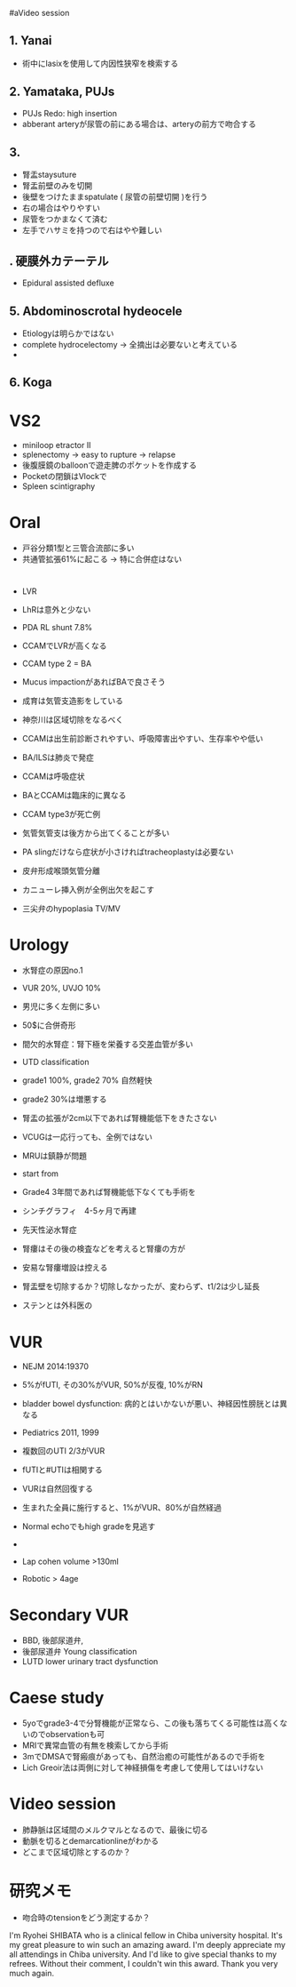 #aVideo session
## 1. Yanai
* 術中にlasixを使用して内因性狭窄を検索する

## 2. Yamataka, PUJs
* PUJs Redo: high insertion
* abberant arteryが尿管の前にある場合は、arteryの前方で吻合する

## 3. 
* 腎盂staysuture
* 腎盂前壁のみを切開
* 後壁をつけたままspatulate ( 尿管の前壁切開 )を行う
* 右の場合はやりやすい
* 尿管をつかまなくて済む
* 左手でハサミを持つので右はやや難しい

## . 硬膜外カテーテル
* Epidural assisted defluxe

## 5. Abdominoscrotal hydeocele
* Etiologyは明らかではない
* complete hydrocelectomy -> 全摘出は必要ないと考えている
* 

## 6. Koga

# VS2
* miniloop etractor II
* splenectomy ->  easy to rupture -> relapse
* 後腹膜鏡のballoonで遊走脾のポケットを作成する
* Pocketの閉鎖はVlockで
* Spleen scintigraphy

# Oral
* 戸谷分類1型と三管合流部に多い
* 共通管拡張61%に起こる -> 特に合併症はない

# 
* LVR
* LhRは意外と少ない
* PDA RL shunt 7.8%
* CCAMでLVRが高くなる
* CCAM type 2 = BA

* Mucus impactionがあればBAで良さそう
* 成育は気管支造影をしている
* 神奈川は区域切除をなるべく

* CCAMは出生前診断されやすい、呼吸障害出やすい、生存率やや低い
* BA/ILSは肺炎で発症
* CCAMは呼吸症状
* BAとCCAMは臨床的に異なる
* CCAM type3が死亡例

* 気管気管支は後方から出てくることが多い
* PA slingだけなら症状が小さければtracheoplastyは必要ない

* 皮弁形成喉頭気管分離
* カニューレ挿入例が全例出欠を起こす
* 三尖弁のhypoplasia TV/MV

# Urology
* 水腎症の原因no.1
* VUR 20%, UVJO 10%
* 男児に多く左側に多い
* 50$に合併奇形

* 間欠的水腎症：腎下極を栄養する交差血管が多い
* UTD classification
* grade1 100%, grade2 70% 自然軽快
* grade2 30%は増悪する
* 腎盂の拡張が2cm以下であれば腎機能低下をきたさない
* VCUGは一応行っても、全例ではない
* MRUは鎮静が問題
* start from 
* Grade4 3年間であれば腎機能低下なくても手術を
* シンチグラフィ　4-5ヶ月で再建

* 先天性泌水腎症
* 腎瘻はその後の検査などを考えると腎瘻の方が
* 安易な腎瘻増設は控える
* 腎盂壁を切除するか？切除しなかったが、変わらず、t1/2は少し延長
* ステンとは外科医の

# VUR
* NEJM 2014:19370
* 5%がfUTI, その30%がVUR, 50%が反復, 10%がRN
* bladder bowel dysfunction: 病的とはいかないが悪い、神経因性膀胱とは異なる
* Pediatrics 2011, 1999
* 複数回のUTI 2/3がVUR
* fUTIと#UTIは相関する
* VURは自然回復する
* 生まれた全員に施行すると、1%がVUR、80%が自然経過
* Normal echoでもhigh gradeを見逃す
* 

* Lap cohen volume >130ml
* Robotic > 4age

# Secondary VUR
* BBD, 後部尿道弁, 
* 後部尿道弁 Young classification
* LUTD lower urinary tract dysfunction

# Caese study
* 5yoでgrade3-4で分腎機能が正常なら、この後も落ちてくる可能性は高くないのでobservationも可
* MRIで異常血管の有無を検索してから手術
* 3mでDMSAで腎瘢痕があっても、自然治癒の可能性があるので手術を
* Lich Greoir法は両側に対して神経損傷を考慮して使用してはいけない

# Video session
* 肺静脈は区域間のメルクマルとなるので、最後に切る
* 動脈を切るとdemarcationlineがわかる
* どこまで区域切除とするのか？

# 研究メモ
* 吻合時のtensionをどう測定するか？


I'm Ryohei SHIBATA who is a clinical fellow in Chiba university hospital. It's my great pleasure to win such an amazing award. I'm deeply appreciate my all attendings in Chiba university. And I'd like to give special thanks to my refrees. Without their comment, I couldn't win this award. Thank you very much again.
